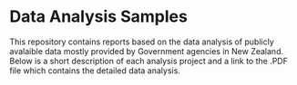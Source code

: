 # Data Analysis Samples
This repository contains reports based on the data analysis of publicly avalaible data mostly provided by Government agencies in New Zealand. Below is a short description of each analysis project and a link to the .PDF file which contains the detailed data analysis.

